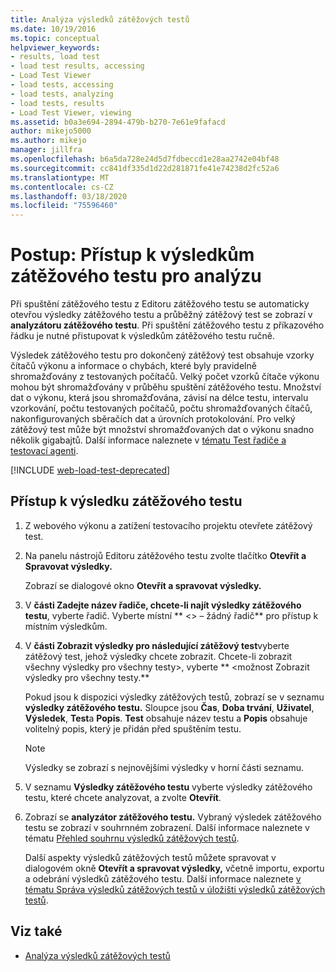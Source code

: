 ```yaml
---
title: Analýza výsledků zátěžových testů
ms.date: 10/19/2016
ms.topic: conceptual
helpviewer_keywords:
- results, load test
- load test results, accessing
- Load Test Viewer
- load tests, accessing
- load tests, analyzing
- load tests, results
- Load Test Viewer, viewing
ms.assetid: b0a3e694-2894-479b-b270-7e61e9fafacd
author: mikejo5000
ms.author: mikejo
manager: jillfra
ms.openlocfilehash: b6a5da728e24d5d7fdbeccd1e28aa2742e04bf48
ms.sourcegitcommit: cc841df335d1d22d281871fe41e74238d2fc52a6
ms.translationtype: MT
ms.contentlocale: cs-CZ
ms.lasthandoff: 03/18/2020
ms.locfileid: "75596460"
---
```

# <a name="how-to-access-load-test-results-for-analysis"></a>Postup: Přístup k výsledkům zátěžového testu pro analýzu

Při spuštění zátěžového testu z Editoru zátěžového testu se automaticky otevřou výsledky zátěžového testu a průběžný zátěžový test se zobrazí v **analyzátoru zátěžového testu**. Při spuštění zátěžového testu z příkazového řádku je nutné přistupovat k výsledkům zátěžového testu ručně.

Výsledek zátěžového testu pro dokončený zátěžový test obsahuje vzorky čítačů výkonu a informace o chybách, které byly pravidelně shromažďovány z testovaných počítačů. Velký počet vzorků čítače výkonu mohou být shromažďovány v průběhu spuštění zátěžového testu. Množství dat o výkonu, která jsou shromažďována, závisí na délce testu, intervalu vzorkování, počtu testovaných počítačů, počtu shromažďovaných čítačů, nakonfigurovaných sběračích dat a úrovních protokolování. Pro velký zátěžový test může být množství shromažďovaných dat o výkonu snadno několik gigabajtů. Další informace naleznete v [tématu Test řadiče a testovací agenti](configure-test-agents-and-controllers-for-load-tests.md).

[!INCLUDE [web-load-test-deprecated](includes/web-load-test-deprecated.md)]

## <a name="to-access-a-load-test-result"></a>Přístup k výsledku zátěžového testu

1. Z webového výkonu a zatížení testovacího projektu otevřete zátěžový test.

2. Na panelu nástrojů Editoru zátěžového testu zvolte tlačítko **Otevřít a Spravovat výsledky.**

     Zobrazí se dialogové okno **Otevřít a spravovat výsledky.**

3. V **části Zadejte název řadiče, chcete-li najít výsledky zátěžového testu**, vyberte řadič. Vyberte místní ** \<> – žádný řadič** pro přístup k místním výsledkům.

4. V **části Zobrazit výsledky pro následující zátěžový test**vyberte zátěžový test, jehož výsledky chcete zobrazit. Chcete-li zobrazit všechny výsledky pro všechny testy>, vyberte ** \<možnost Zobrazit výsledky pro všechny testy.**

     Pokud jsou k dispozici výsledky zátěžových testů, zobrazí se v seznamu **výsledky zátěžového testu.** Sloupce jsou **Čas**, **Doba trvání**, **Uživatel**, **Výsledek**, **Test**a **Popis**. **Test** obsahuje název testu a **Popis** obsahuje volitelný popis, který je přidán před spuštěním testu.

    > [!NOTE]
    > Výsledky se zobrazí s nejnovějšími výsledky v horní části seznamu.

5. V seznamu **Výsledky zátěžového testu** vyberte výsledky zátěžového testu, které chcete analyzovat, a zvolte **Otevřít**.

6. Zobrazí se **analyzátor zátěžového testu.** Vybraný výsledek zátěžového testu se zobrazí v souhrnném zobrazení. Další informace naleznete v tématu [Přehled souhrnu výsledků zátěžových testů](../test/load-test-results-summary-overview.md).

     Další aspekty výsledků zátěžových testů můžete spravovat v dialogovém okně **Otevřít a spravovat výsledky,** včetně importu, exportu a odebrání výsledků zátěžového testu. Další informace naleznete [v tématu Správa výsledků zátěžových testů v úložišti výsledků zátěžových testů](../test/manage-load-test-results-in-the-load-test-results-repository.md).

## <a name="see-also"></a>Viz také

- [Analýza výsledků zátěžových testů](../test/analyze-load-test-results-using-the-load-test-analyzer.md)
